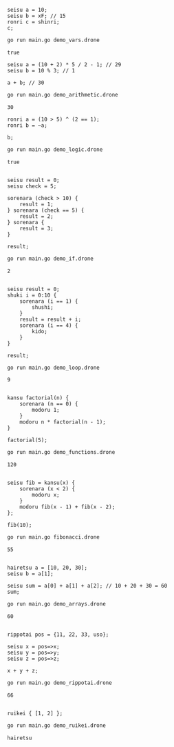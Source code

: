 
```drone
seisu a = 10;
seisu b = xF; // 15
ronri c = shinri;
c;
```
```bash
go run main.go demo_vars.drone
```
```
true
```

```drone
seisu a = (10 + 2) * 5 / 2 - 1; // 29
seisu b = 10 % 3; // 1

a + b; // 30
```


```bash
go run main.go demo_arithmetic.drone
```

```
30
```

```drone
ronri a = (10 > 5) ^ (2 == 1);
ronri b = ~a; 

b;
```

```bash
go run main.go demo_logic.drone
```

```
true
```


```drone

seisu result = 0;
seisu check = 5;

sorenara (check > 10) {
    result = 1;
} sorenara (check == 5) {
    result = 2; 
} sorenara {
    result = 3;
}

result;
```

```bash
go run main.go demo_if.drone
```

```
2
```



```drone

seisu result = 0;
shuki i = 0:10 {
    sorenara (i == 1) {
        shushi; 
    }
    result = result + i;
    sorenara (i == 4) {
        kido; 
    }
}

result;
```

```bash
go run main.go demo_loop.drone
```

```
9
```

```drone

kansu factorial(n) {
    sorenara (n == 0) {
        modoru 1;
    }
    modoru n * factorial(n - 1);
}

factorial(5);
```

```bash
go run main.go demo_functions.drone
```

```
120
```

```drone

seisu fib = kansu(x) {
    sorenara (x < 2) {
        modoru x;
    }
    modoru fib(x - 1) + fib(x - 2);
};

fib(10);
```

```bash
go run main.go fibonacci.drone
```

```
55
```

```drone

hairetsu a = [10, 20, 30];
seisu b = a[1]; 

seisu sum = a[0] + a[1] + a[2]; // 10 + 20 + 30 = 60
sum;
```

```bash
go run main.go demo_arrays.drone
```

```
60
```



```drone

rippotai pos = {11, 22, 33, uso};

seisu x = pos=>x;
seisu y = pos=>y;
seisu z = pos=>z;

x + y + z;
```

```bash
go run main.go demo_rippotai.drone
```

```
66
```

```drone

ruikei { [1, 2] };
```

```bash
go run main.go demo_ruikei.drone
```

```
hairetsu
```
